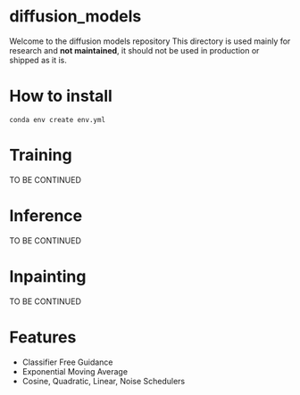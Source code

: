 # diffusion_models
Welcome to the diffusion models repository 
This directory is used mainly for research and **not maintained**, it should not
be used in production or shipped as it is.
# How to install
`conda env create env.yml`

# Training
TO BE CONTINUED

# Inference 
TO BE CONTINUED
# Inpainting
TO BE CONTINUED


# Features  

* Classifier Free Guidance 
* Exponential Moving Average
* Cosine, Quadratic, Linear, Noise Schedulers
